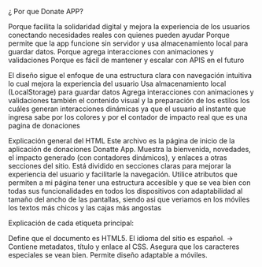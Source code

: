 ¿ Por que  Donate APP?

Porque facilita la solidaridad digital y mejora la experiencia 
de los usuarios conectando necesidades reales con quienes pueden ayudar
Porque permite que la app funcione sin servidor y usa almacenamiento
local para guardar datos. Porque agrega interacciones con animaciones y validaciones
Porque es fácil de mantener y escalar con APIS en el futuro
 
El diseño sigue el enfoque de una estructura clara con navegación intuitiva
lo cual mejora la experiencia del usuario 
Usa almacenamiento local (LocalStorage) para guardar datos
Agrega interacciones con animaciones y validaciones también el
contenido visual y la preparación de los estilos los cuáles generan
interacciones dinámicas ya que el usuario al instante que ingresa
sabe por los colores y por el contador de impacto real que es una pagina de donaciones

Explicación general del HTML
Este archivo es la página de inicio de la aplicación de donaciones Donatte App. 
Muestra la bienvenida, novedades, el impacto generado (con contadores dinámicos),
y enlaces a otras secciones del sitio.
Está dividido en secciones claras para mejorar la experiencia del usuario y
facilitarle la navegación. Utilice atributos que permiten a mi página tener una estructura accesible y que se vea bien con todas sus funcionalidades en todos los dispositivos con adaptabilidad al tamaño del ancho de las pantallas, siendo asi que 
veriamos en los móviles los textos más chicos y las cajas más angostas

 Explicación de cada etiqueta principal:
<!DOCTYPE html> Define que el documento es HTML5.
<html lang="es"> El idioma del sitio es español.
<head> → Contiene metadatos, título y enlace al CSS.
<meta charset="UTF-8"> Asegura que los caracteres especiales se vean bien.
<meta name="viewport"...> Permite diseño adaptable a móviles.
<title> Título que aparece en la pestaña del navegador.
<link rel="stylesheet"> Enlaza el archivo de estilos CSS.
<body> Contiene todo el contenido visible de la página.
<div class="header"> Muestra una imagen en el encabezado.
<div class="menu"> Incluye el menú de navegación.
<nav> Agrupa los enlaces a otras páginas.
<section class="hero"> Sección principal con título, texto y formulario.
<form> Contiene los campos para que el usuario se registre.
<label> y <input> Etiquetas y campos para completar datos personales.
<button> Botón para enviar el formulario.
<div class="footer"> Pie de página con redes sociales y contacto.
<script src="main.js"> Enlaza un archivo JavaScript externo.


El archivo estilos.css define el diseño visual completo de la aplicación:
sus colores, la tipografía, la organización, formularios, responsividad 
y estilos para cada sección (header, menu, body, footer)
También me permite que mi página sea moderna, clara, agil y útil 

Explicación breve:
body, .formulario, .formulario *
Define fuente general del sitio.

body
Establece fondo, color de texto y estructura base vertical.

.header img
Estilo para la imagen superior: tamaño y borde.

.nav-menu, .nav-menu a
Menú horizontal: fondo verde claro, enlaces con hover.

.hero
Sección principal con imagen de fondo centrada.

.hero-texto, .card-box, .registro
Contenedores centrales con fondo verde oscuro, texto blanco, sombra y borde redondeado.

.hero-texto.quienes-texto p
Solo aplica alineación a izquierda para la página “¿Quiénes somos?”.

Títulos y párrafos (h1, h2, p)
Tamaño grande, márgenes claros, buena legibilidad.

.boton
Botón verde con efecto hover.

.novedades, .slider, .slide
Caja de novedades: diseño tipo cards con imágenes y textos.

.impacto, .stats, .stat
Estilo para los números de impacto (donaciones, voluntarios): bloques centrados y con sombra.

.equipo-img
Imagen con borde redondeado y centrada.

.formulario, inputs, labels, textarea, button
Estilo claro y organizado del formulario de registro: campos grandes, legibles y botón verde.

.footer, .contacto, .item
Pie de página con íconos y contactos alineados.

html, body, .cuerpo
Estructura general para que el contenido ocupe toda la altura de la pantalla.

 @media (max-width: 768px)
Adaptación para móviles: texto más chico, cajas más angostas.

El código JavaScript le da interactividad a la página.
Muestra y anima los contadores de impacto
Validad los formularios de registro y donación
Guarda datos en el navegador usando LocalStorage

Explicación breve:

DOMContentLoaded
Espera que se cargue el HTML antes de ejecutar el script.

Contadores (donaciones, voluntarios, personasAyudadas)
Muestra y guarda las cantidades en pantalla y en localStorage.

animateCounters()
Anima los contadores cuando entran en pantalla al hacer scroll.

isInViewport(el)
Verifica si un elemento está visible en la ventana.

Formulario de registro (#formRegistro)
Valida nombre, email, teléfono, provincia y localidad. Si es correcto, suma un voluntario y guarda el dato localmente.

Formulario de donación (#formDonacion)
Valida email, categoría y descripción. Si todo está bien, suma una donación y muestra un mensaje de agradecimiento.


El archivo main.js controla los contadores, los formularios y datos locales
Se activa luego de que termina de cargar la página
Mejora la experiencia del usuario
Permite que la APP funcione sin servidor 

